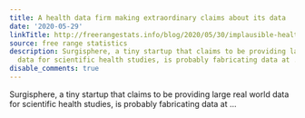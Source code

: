 ```yaml
---
title: A health data firm making extraordinary claims about its data
date: '2020-05-29'
linkTitle: http://freerangestats.info/blog/2020/05/30/implausible-health-data-firm
source: free range statistics
description: Surgisphere, a tiny startup that claims to be providing large real world
  data for scientific health studies, is probably fabricating data at ...
disable_comments: true
---
```

Surgisphere, a tiny startup that claims to be providing large real world data for scientific health studies, is probably fabricating data at ...